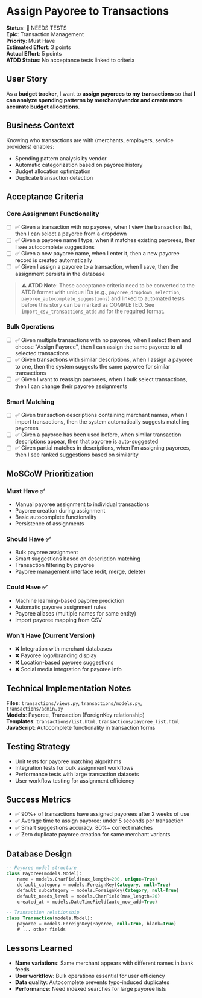 # Assign Payoree to Transactions

**Status**: 🔄 NEEDS TESTS  
**Epic**: Transaction Management  
**Priority**: Must Have  
**Estimated Effort**: 3 points  
**Actual Effort**: 5 points  
**ATDD Status**: No acceptance tests linked to criteria  

## User Story

As a **budget tracker**, I want to **assign payorees to my transactions** so that **I can analyze spending patterns by merchant/vendor and create more accurate budget allocations**.

## Business Context

Knowing who transactions are with (merchants, employers, service providers) enables:
- Spending pattern analysis by vendor
- Automatic categorization based on payoree history
- Budget allocation optimization
- Duplicate transaction detection

## Acceptance Criteria

### Core Assignment Functionality
- [ ] ✅ Given a transaction with no payoree, when I view the transaction list, then I can select a payoree from a dropdown
- [ ] ✅ Given a payoree name I type, when it matches existing payorees, then I see autocomplete suggestions
- [ ] ✅ Given a new payoree name, when I enter it, then a new payoree record is created automatically
- [ ] ✅ Given I assign a payoree to a transaction, when I save, then the assignment persists in the database

> **⚠️ ATDD Note**: These acceptance criteria need to be converted to the ATDD format with unique IDs (e.g., `payoree_dropdown_selection`, `payoree_autocomplete_suggestions`) and linked to automated tests before this story can be marked as COMPLETED. See `import_csv_transactions_atdd.md` for the required format.

### Bulk Operations
- [ ] ✅ Given multiple transactions with no payoree, when I select them and choose "Assign Payoree", then I can assign the same payoree to all selected transactions
- [ ] ✅ Given transactions with similar descriptions, when I assign a payoree to one, then the system suggests the same payoree for similar transactions
- [ ] ✅ Given I want to reassign payorees, when I bulk select transactions, then I can change their payoree assignments

### Smart Matching
- [ ] ✅ Given transaction descriptions containing merchant names, when I import transactions, then the system automatically suggests matching payorees
- [ ] ✅ Given a payoree has been used before, when similar transaction descriptions appear, then that payoree is auto-suggested
- [ ] ✅ Given partial matches in descriptions, when I'm assigning payorees, then I see ranked suggestions based on similarity

## MoSCoW Prioritization

### Must Have ✅
- Manual payoree assignment to individual transactions
- Payoree creation during assignment
- Basic autocomplete functionality
- Persistence of assignments

### Should Have ✅  
- Bulk payoree assignment
- Smart suggestions based on description matching
- Transaction filtering by payoree
- Payoree management interface (edit, merge, delete)

### Could Have ✅
- Machine learning-based payoree prediction
- Automatic payoree assignment rules
- Payoree aliases (multiple names for same entity)
- Import payoree mapping from CSV

### Won't Have (Current Version)
- ❌ Integration with merchant databases
- ❌ Payoree logo/branding display  
- ❌ Location-based payoree suggestions
- ❌ Social media integration for payoree info

## Technical Implementation Notes

**Files**: `transactions/views.py`, `transactions/models.py`, `transactions/admin.py`  
**Models**: Payoree, Transaction (ForeignKey relationship)  
**Templates**: `transactions/list.html`, `transactions/payoree_list.html`  
**JavaScript**: Autocomplete functionality in transaction forms

## Testing Strategy

- Unit tests for payoree matching algorithms
- Integration tests for bulk assignment workflows
- Performance tests with large transaction datasets
- User workflow testing for assignment efficiency

## Success Metrics

- ✅ 90%+ of transactions have assigned payorees after 2 weeks of use
- ✅ Average time to assign payoree: under 5 seconds per transaction
- ✅ Smart suggestions accuracy: 80%+ correct matches
- ✅ Zero duplicate payoree creation for same merchant variants

## Database Design

```sql
-- Payoree model structure
class Payoree(models.Model):
    name = models.CharField(max_length=200, unique=True)
    default_category = models.ForeignKey(Category, null=True)
    default_subcategory = models.ForeignKey(Category, null=True) 
    default_needs_level = models.CharField(max_length=20)
    created_at = models.DateTimeField(auto_now_add=True)

-- Transaction relationship  
class Transaction(models.Model):
    payoree = models.ForeignKey(Payoree, null=True, blank=True)
    # ... other fields
```

## Lessons Learned

- **Name variations**: Same merchant appears with different names in bank feeds
- **User workflow**: Bulk operations essential for user efficiency
- **Data quality**: Autocomplete prevents typo-induced duplicates
- **Performance**: Need indexed searches for large payoree lists
